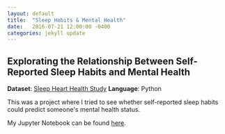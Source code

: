 ```yaml
---
layout: default
title:  "Sleep Habits & Mental Health"
date:   2016-07-21 12:00:00 -0400
categories: jekyll update
---
```


 <h2> Explorating the Relationship Between Self-Reported Sleep Habits and Mental Health </h2>

 **Dataset**: [Sleep Heart Health Study](https://sleepdata.org/datasets/shhs)
 **Language**: Python

 This was a project where I tried to see whether self-reported sleep habits could predict someone's mental health status.

 My Jupyter Notebook can be found [here](https://github.com/katwang/BST234Project/blob/master/BST234_SKAT.ipynb).


